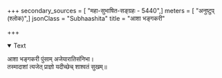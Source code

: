 +++
secondary_sources = [ "महा-सुभाषित-सङ्ग्रहः - 5440",]
meters = [ "अनुष्टुप् (श्लोक)",]
jsonClass = "Subhaashita"
title = "आशा भङ्गकरी"

+++

<details open><summary>Text</summary>

आशा भङ्गकरी पुंसाम् अजेयारातिसंनिभा।  
तस्मादाशां त्यजेत् प्राज्ञो यदीच्छेच् शाश्वतं सुखम्॥
</details>
